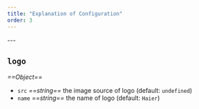 ```yaml
---
title: "Explanation of Configuration"
order: 3
---
```


<TOC>
---

## `logo`
_==Object==_

- `src` _==string==_ the image source of logo (default: `undefined`)
- `name` _==string==_ the name of logo (default: `Haier`)

